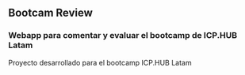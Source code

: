 ## Bootcam Review

### Webapp para comentar y evaluar el bootcamp de ICP.HUB Latam

Proyecto desarrollado para el bootcamp ICP.HUB Latam
